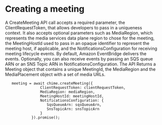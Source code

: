 # Creating a meeting<a name="create-meeting"></a>

A CreateMeeting API call accepts a required parameter, the ClientRequestToken, that allows developers to pass in a uniqueness context\. It also accepts optional parameters such as MediaRegion, which represents the media services data plane region to chose for the meeting, the MeetingHostId used to pass in an opaque identifier to represent the meeting host, if applicable, and the NotificationsConfiguration for receiving meeting lifecycle events\. By default, Amazon EventBridge delivers the events\. Optionally, you can also receive events by passing an SQS queue ARN or an SNS Topic ARN in NotificationsConfiguration\. The API Returns a Meeting object that contains a unique MeetingId, the MediaRegion and the MediaPlacement object with a set of media URLs\.

```
   meeting = await chime.createMeeting({
                ClientRequestToken: clientRequestToken,
                MediaRegion: mediaRegion,
                MeetingHostId: meetingHostId,
                NotificationsConfiguration: {
                   SqsQueueArn: sqsQueueArn,
                   SnsTopicArn: snsTopicArn
                }
            }).promise();
```